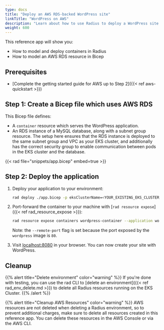 ```yaml
---
type: docs
title: "Deploy an AWS RDS-backed WordPress site"
linkTitle: "WordPress on AWS"
description: "Learn about how to use Radius to deploy a WordPress site that uses an AWS RDS database"
weight: 600
---
```


This reference app will show you:

* How to model and deploy containers in Radius
* How to model an AWS RDS resource in Bicep

## Prerequisites

- [Complete the getting started guide for AWS up to Step 2]({{< ref aws-quickstart >}})

## Step 1: Create a Bicep file which uses AWS RDS

This Bicep file defines:
* A `container` resource which serves the WordPress application.
* An RDS instance of a MySQL database, along with a subnet group resource. The setup here ensures that the RDS instance is deployed to the same subnet group and VPC as your EKS cluster, and additionally has the correct security group to enable communication between pods in the EKS cluster and the database.

{{< rad file="snippets/app.bicep" embed=true >}}

## Step 2: Deploy the application

1. Deploy your application to your environment:

    ```bash
    rad deploy ./app.bicep -p eksClusterName=<YOUR_EXISTING_EKS_CLUSTER_NAME> -p subnetGroupName=<YOUR_SUBNET_GROUP_NAME> -p databaseIdentifier=<YOUR_DATABASE_NAME> -p databasePassword=<YOUR_DATABASE_PASSWORD>
    ```

1. Port-forward the container to your machine with [`rad resource expose`]({{< ref rad_resource_expose >}}):

    ```bash
    rad resource expose containers wordpress-container --application wordpress-app --port 8080 --remote-port 80
    ```

   Note: the `--remote-port` flag is set because the port exposed by the `wordpress` image is `80`.

1. Visit [localhost:8080](http://localhost:8080) in your browser. You can now create your site with WordPress.


## Cleanup

{{% alert title="Delete environment" color="warning" %}}
If you're done with testing, you can use the rad CLI to [delete an environment]({{< ref rad_env_delete.md >}}) to delete all Radius resources running on the EKS Cluster.
{{% /alert %}}

{{% alert title="Cleanup AWS Resources" color="warning" %}}
AWS resources are not deleted when deleting a Radius environment, so to prevent additional charges, make sure to delete all resources created in this reference app. You can delete these resources in the AWS Console or via the AWS CLI.
